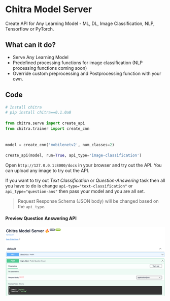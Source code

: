 # Chitra Model Server

Create API for Any Learning Model - ML, DL, Image Classification, NLP, Tensorflow or PyTorch.

## What can it do?

- Serve Any Learning Model
- Predefined processing functions for image classification (NLP processing functions coming soon)
- Override custom preprocessing and Postprocessing function with your own.


## Code

```python
# Install chitra
# pip install chitra==0.1.0a0

from chitra.serve import create_api
from chitra.trainer import create_cnn


model = create_cnn('mobilenetv2', num_classes=2)

create_api(model, run=True, api_type='image-classification')
```

Open `http://127.0.0.1:8000/docs` in your browser and try out the API. You can upload any image to try out the API.


If you want to try out *Text Classification* or *Question-Answering* task then all you have to do is change `api-type="text-classification"` or `api_type="question-ans"` then pass your model and you are all set.


> Request Response Schema (JSON body) will be changed based on the `api_type`.


#### Preview Question Answering API

![png](preview-qna.png)
